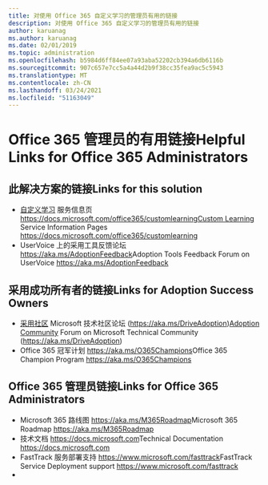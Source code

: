 ```yaml
---
title: 对使用 Office 365 自定义学习的管理员有用的链接
description: 对使用 Office 365 自定义学习的管理员有用的链接
author: karuanag
ms.author: karuanag
ms.date: 02/01/2019
ms.topic: administration
ms.openlocfilehash: b5984d6ff84ee07a93aba52202cb394a6db6116b
ms.sourcegitcommit: 907c657e7cc5a4a44d2b9f38cc35fea9ac5c5943
ms.translationtype: MT
ms.contentlocale: zh-CN
ms.lasthandoff: 03/24/2021
ms.locfileid: "51163049"
---
```

# <a name="helpful-links-for-office-365-administrators"></a><span data-ttu-id="20b04-103">Office 365 管理员的有用链接</span><span class="sxs-lookup"><span data-stu-id="20b04-103">Helpful Links for Office 365 Administrators</span></span>

## <a name="links-for-this-solution"></a><span data-ttu-id="20b04-104">此解决方案的链接</span><span class="sxs-lookup"><span data-stu-id="20b04-104">Links for this solution</span></span>

- <span data-ttu-id="20b04-105">[自定义学习](/office365/customlearning) 服务信息页 https://docs.microsoft.com/office365/customlearning</span><span class="sxs-lookup"><span data-stu-id="20b04-105">[Custom Learning](/office365/customlearning) Service Information Pages https://docs.microsoft.com/office365/customlearning</span></span>
- <span data-ttu-id="20b04-106">UserVoice 上的采用工具反馈论坛 https://aka.ms/AdoptionFeedback</span><span class="sxs-lookup"><span data-stu-id="20b04-106">Adoption Tools Feedback Forum on UserVoice https://aka.ms/AdoptionFeedback</span></span> 

## <a name="links-for-adoption-success-owners"></a><span data-ttu-id="20b04-107">采用成功所有者的链接</span><span class="sxs-lookup"><span data-stu-id="20b04-107">Links for Adoption Success Owners</span></span>
- <span data-ttu-id="20b04-108">[采用社区](https://aka.ms/DriveAdoption) Microsoft 技术社区论坛 (https://aka.ms/DriveAdoption)</span><span class="sxs-lookup"><span data-stu-id="20b04-108">[Adoption Community](https://aka.ms/DriveAdoption) Forum on Microsoft Technical Community (https://aka.ms/DriveAdoption)</span></span>
- <span data-ttu-id="20b04-109">Office 365 冠军计划 https://aka.ms/O365Champions</span><span class="sxs-lookup"><span data-stu-id="20b04-109">Office 365 Champion Program https://aka.ms/O365Champions</span></span> 

## <a name="links-for-office-365-administrators"></a><span data-ttu-id="20b04-110">Office 365 管理员链接</span><span class="sxs-lookup"><span data-stu-id="20b04-110">Links for Office 365 Administrators</span></span>
- <span data-ttu-id="20b04-111">Microsoft 365 路线图 https://aka.ms/M365Roadmap</span><span class="sxs-lookup"><span data-stu-id="20b04-111">Microsoft 365 Roadmap https://aka.ms/M365Roadmap</span></span>
- <span data-ttu-id="20b04-112">技术文档 https://docs.microsoft.com</span><span class="sxs-lookup"><span data-stu-id="20b04-112">Technical Documentation https://docs.microsoft.com</span></span>
- <span data-ttu-id="20b04-113">FastTrack 服务部署支持 https://www.microsoft.com/fasttrack</span><span class="sxs-lookup"><span data-stu-id="20b04-113">FastTrack Service Deployment support https://www.microsoft.com/fasttrack</span></span>
-
